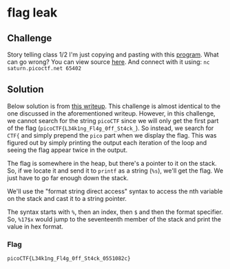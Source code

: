 # flag leak

## Challenge

Story telling class 1/2 I'm just copying and pasting with this [program](./vuln). What can go wrong? You can view source [here](./vuln.c). And connect with it using: `nc saturn.picoctf.net 65402`

## Solution

Below solution is from [this writeup](https://github.com/Dvd848/CTFs/blob/master/2019_picoCTF/stringzz.md). This challenge is almost identical to the one discussed in the aforementioned writeup. However, in this challenge, we cannot search for the string `picoCTF` since we will only get the first part of the flag (`picoCTF{L34k1ng_Fl4g_0ff_St4ck_`). So instead, we search for `CTF{` and simply prepend the `pico` part when we display the flag. This was figured out by simply printing the output each iteration of the loop and seeing the flag appear twice in the output.

The flag is somewhere in the heap, but there's a pointer to it on the stack. So, if we locate it and send it to `printf` as a string (`%s`), we'll get the flag. We just have to go far enough down the stack.

We'll use the "format string direct access" syntax to access the nth variable on the stack and cast it to a string pointer.

The syntax starts with `%`, then an index, then `$` and then the format specifier. So, `%17$x` would jump to the seventeenth member of the stack and print the value in hex format.

### Flag

`picoCTF{L34k1ng_Fl4g_0ff_St4ck_0551082c}`

